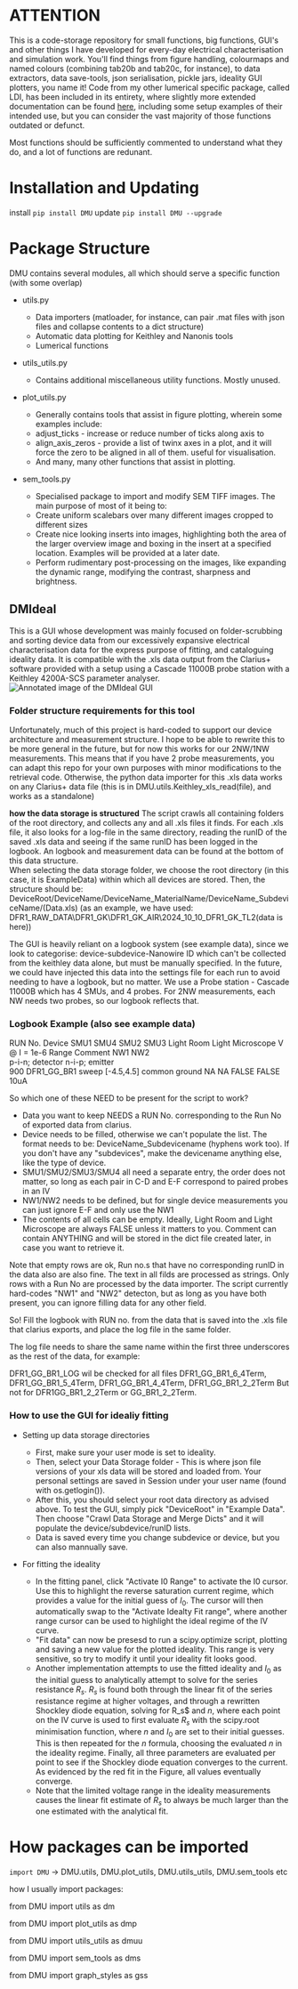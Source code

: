 # ATTENTION
This is a code-storage repository for small functions, big functions, GUI's and other things I have developed for every-day electrical characterisation and simulation work. You'll find things from figure handling, colourmaps and named colours (combining tab20b and tab20c, for instance), to data extractors, data save-tools, json serialisation, pickle jars, ideality GUI plotters, you name it!
Code from my other lumerical specific package, called LDI, has been included in its entirety, where slightly more extended documentation can be found [here](https://github.com/DeltaMod/LDI), including some setup examples of their intended use, but you can consider the vast majority of those functions outdated or defunct. 

Most functions should be sufficiently commented to understand what they do, and a lot of functions are redunant.
# Installation and Updating 
install ```pip install DMU```
update ```pip install DMU --upgrade```

# Package Structure
DMU contains several modules, all which should serve a specific function (with some overlap)
* utils.py
  * Data importers (matloader, for instance, can pair .mat files with json files and collapse contents to a dict structure)
  * Automatic data plotting for Keithley and Nanonis tools
  * Lumerical functions  
* utils_utils.py
  * Contains additional miscellaneous utility functions. Mostly unused.
  
* plot_utils.py
  * Generally contains tools that assist in figure plotting, wherein some examples include:
  * adjust_ticks - increase or reduce number of ticks along axis to
  * align_axis_zeros - provide a list of twinx axes in a plot, and it will force the zero to be aligned in all of them. useful for visualisation.
  * And many, many other functions that assist in plotting.
  
* sem_tools.py
  * Specialised package to import and modify SEM TIFF images. The main purpose of most of it being to:
  * Create uniform scalebars over many different images cropped to different sizes
  * Create nice looking inserts into images, highlighting both the area of the larger overview image and boxing in the insert at a specified location. Examples will be provided at a later date.
  * Perform rudimentary post-processing on the images, like expanding the dynamic range, modifying the contrast, sharpness and brightness.
## DMIdeal
This is a GUI whose development was mainly focused on folder-scrubbing and sorting device data from our excessively expansive electrical characterisation data for the express purpose of fitting, and cataloguing ideality data. It is compatible with the .xls data output from the Clarius+ software provided with a setup using a Cascade 11000B probe station with a Keithley 4200A-SCS parameter analyser.
![Annotated image of the DMIdeal GUI](ReadMe_Assets/DMIdealGUI_Image.png)

### Folder structure requirements for this tool 
Unfortunately, much of this project is hard-coded to support our device architecture and measurement structure. I hope to be able to rewrite this to be more general in the future, but for now this works for our 2NW/1NW measurements. This means that if you have 2 probe measurements, you can adapt this repo for your own purposes with minor modifications to the retrieval code. Otherwise, the python data importer for this .xls data works on any Clarius+ data file (this is in DMU.utils.Keithley_xls_read(file), and works as a standalone) 

**how the data storage is structured**
The script crawls all containing folders of the root directory, and collects any and all .xls files it finds. For each .xls file, it also looks for a log-file in the same directory, reading the runID of the saved .xls data and seeing if the same runID has been logged in the logbook. An logbook and measurement data can be found at the bottom of this data structure.   
When selecting the data storage folder, we choose the root directory (in this case, it is ExampleData) within which all devices are stored. Then, the structure should be:
DeviceRoot/DeviceName/DeviceName_MaterialName/DeviceName_SubdeviceName/(Data.xls)
(as an example, we have used: DFR1_RAW_DATA\DFR1_GK\DFR1_GK_AIR\2024_10_10_DFR1_GK_TL2\(data is here))

The GUI is heavily reliant on a logbook system (see example data), since we look to categorise: device-subdevice-Nanowire ID which can't be collected from the keithley data alone, but must be manually specified. In the future, we could have injected this data into the settings file for each run to avoid needing to have a logbook, but no matter.
We use a Probe station - Cascade 11000B which has 4 SMUs, and 4 probes. For 2NW measurements, each NW needs two probes, so our logbook reflects that.

### Logbook Example (also see example data)
RUN No.	Device	SMU1	SMU4	SMU2	SMU3	Light Room	Light Microscope	V @ I = 1e-6	Range	Comment
		NW1		NW2						
		p-i-n; detector		n-i-p; emitter						
900	DFR1_GG_BR1	sweep [-4.5,4.5]	common ground	NA	NA	FALSE	FALSE		10uA	

So which one of these NEED to be present for the script to work? 
- Data you want to keep NEEDS a RUN No. corresponding to the Run No of exported data from clarius.
- Device needs to be filled, otherwise we can't populate the list. The format needs to be: DeviceName_Subdevicename (hyphens work too). If you don't have any "subdevices", make the devicename anything else, like the type of device.
- SMU1/SMU2/SMU3/SMU4 all need a separate entry, the order does not matter, so long as each pair in C-D and E-F correspond to paired probes in an IV
- NW1/NW2 needs to be defined, but for single device measurements you can just ignore E-F and only use the NW1
- The contents of all cells can be empty. Ideally, Light Room and Light Microscope are always FALSE unless it matters to you. Comment can contain ANYTHING and will be stored in the dict file created later, in case you want to retrieve it.

Note that empty rows are ok,  Run no.s that have no corresponding runID in the data also are also fine. The text in all filds are processed as strings.
Only rows with a Run No are processed by the data importer.
The script currently hard-codes "NW1" and "NW2" detecton, but as long as you have both present, you can ignore filling data for any other field.

So! Fill the logbook with RUN no. from the data that is saved into the .xls file that clarius exports, and place the log file in the same folder.

The log file needs to share the same name within the first three underscores as the rest of the data, for example:

DFR1_GG_BR1_LOG wil be checked for all files DFR1_GG_BR1_6_4Term, DFR1_GG_BR1_5_4Term, DFR1_GG_BR1_4_4Term, DFR1_GG_BR1_2_2Term
But not for DFR1GG_BR1_2_2Term or GG_BR1_2_2Term.

### How to use the GUI for idealiy fitting
* Setting up data storage directories
	* First, make sure your user mode is set to ideality.
	* Then, select your Data Storage folder - This is where json file versions of your xls data will be stored and loaded from. Your personal settings are saved in Session under your user name (found with os.getlogin()).
	* After this, you should select your root data directory as advised above. To test the GUI, simply pick "DeviceRoot" in "Example Data". Then choose "Crawl Data Storage and Merge Dicts" and it will populate the device/subdevice/runID lists.
	* Data is saved every time you change subdevice or device, but you can also mannually save.

* For fitting the ideality
	* In the fitting panel, click "Activate I0 Range" to activate the I0 cursor. Use this to highlight the reverse saturation current regime, which provides a value for the initial guess of $I_0$. The cursor will then automatically swap to the "Activate Idealty Fit range", where another range cursor can be used to highlight the ideal regime of the IV curve.
 	* "Fit data" can now be presesd to run a scipy.optimize script, plotting and saving a new value for the plotted ideality. This range is very sensitive, so try to modify it until your ideality fit looks good.
  * Another implementation attempts to use the fitted ideality and $I_0$ as the initial guess to analytically attempt to solve for the series resistance $R_s$. $R_s$ is found both through the linear fit of the series resistance regime at higher voltages, and through a rewritten Shockley diode equation, solving for R_s$ and $n$, where each point on the IV curve is used to first evaluate $R_s$ with the scipy.root minimisation function, where $n$ and $I_0$ are set to their initial guesses. This is then repeated for the $n$ formula, choosing the evaluated $n$ in the ideality regime. Finally, all three parameters are evaluated per point to see if the Shockley diode equation converges to the current. As evidenced by the red fit in the Figure, all values eventually converge.
  * Note that the limited voltage range in the ideality measurements causes the  linear fit estimate of $R_s$ to always be much larger than the one estimated with the analytical fit. 

# How packages can be imported  
```import DMU``` -> DMU.utils, DMU.plot_utils, DMU.utils_utils, DMU.sem_tools etc

how I usually import packages:

from DMU import utils as dm

from DMU import plot_utils as dmp

from DMU import utils_utils as dmuu

from DMU import sem_tools as dms

from DMU import graph_styles as gss
